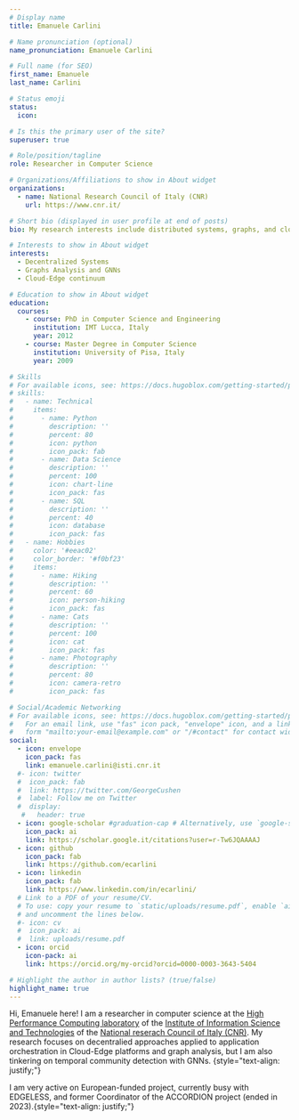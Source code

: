 ```yaml
---
# Display name
title: Emanuele Carlini

# Name pronunciation (optional)
name_pronunciation: Emanuele Carlini

# Full name (for SEO)
first_name: Emanuele
last_name: Carlini

# Status emoji
status:
  icon:

# Is this the primary user of the site?
superuser: true

# Role/position/tagline
role: Researcher in Computer Science

# Organizations/Affiliations to show in About widget
organizations:
  - name: National Research Council of Italy (CNR)
    url: https://www.cnr.it/

# Short bio (displayed in user profile at end of posts)
bio: My research interests include distributed systems, graphs, and cloud-edge architectures.

# Interests to show in About widget
interests:
  - Decentralized Systems
  - Graphs Analysis and GNNs
  - Cloud-Edge continuum

# Education to show in About widget
education:
  courses:
    - course: PhD in Computer Science and Engineering
      institution: IMT Lucca, Italy
      year: 2012
    - course: Master Degree in Computer Science
      institution: University of Pisa, Italy
      year: 2009

# Skills
# For available icons, see: https://docs.hugoblox.com/getting-started/page-builder/#icons
# skills:
#   - name: Technical
#     items:
#       - name: Python
#         description: ''
#         percent: 80
#         icon: python
#         icon_pack: fab
#       - name: Data Science
#         description: ''
#         percent: 100
#         icon: chart-line
#         icon_pack: fas
#       - name: SQL
#         description: ''
#         percent: 40
#         icon: database
#         icon_pack: fas
#   - name: Hobbies
#     color: '#eeac02'
#     color_border: '#f0bf23'
#     items:
#       - name: Hiking
#         description: ''
#         percent: 60
#         icon: person-hiking
#         icon_pack: fas
#       - name: Cats
#         description: ''
#         percent: 100
#         icon: cat
#         icon_pack: fas
#       - name: Photography
#         description: ''
#         percent: 80
#         icon: camera-retro
#         icon_pack: fas

# Social/Academic Networking
# For available icons, see: https://docs.hugoblox.com/getting-started/page-builder/#icons
#   For an email link, use "fas" icon pack, "envelope" icon, and a link in the
#   form "mailto:your-email@example.com" or "/#contact" for contact widget.
social:
  - icon: envelope
    icon_pack: fas
    link: emanuele.carlini@isti.cnr.it
  #- icon: twitter
  #  icon_pack: fab
  #  link: https://twitter.com/GeorgeCushen
  #  label: Follow me on Twitter
  #  display:
   #   header: true
  - icon: google-scholar #graduation-cap # Alternatively, use `google-scholar` icon from `ai` icon pack
    icon_pack: ai
    link: https://scholar.google.it/citations?user=r-Tw6JQAAAAJ
  - icon: github
    icon_pack: fab
    link: https://github.com/ecarlini
  - icon: linkedin
    icon_pack: fab
    link: https://www.linkedin.com/in/ecarlini/
  # Link to a PDF of your resume/CV.
  # To use: copy your resume to `static/uploads/resume.pdf`, enable `ai` icons in `params.yaml`,
  # and uncomment the lines below.
  #- icon: cv
  #  icon_pack: ai
  #  link: uploads/resume.pdf
  - icon: orcid
    icon-pack: ai
    link: https://orcid.org/my-orcid?orcid=0000-0003-3643-5404

# Highlight the author in author lists? (true/false)
highlight_name: true
---
```


Hi, Emanuele here! I am a researcher in computer science at the [High Performance Computing laboratory](http://hpc.isti.cnr.it/) of the [Institute of Information Science and Technologies](https://www.isti.cnr.it) of the [National reserach Council of Italy (CNR)](https://www.cnr.it/en). My research focuses on decentralied approaches applied to application orchestration in Cloud-Edge platforms and graph analysis, but I am also tinkering on temporal community detection with GNNs. {style="text-align: justify;"}

I am very active on European-funded project, currently busy with EDGELESS, and former Coordinator of the ACCORDION project (ended in 2023).{style="text-align: justify;"}
